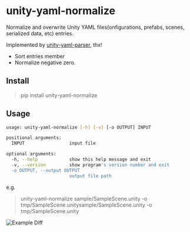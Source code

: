 # unity-yaml-normalize

Normalize and overwrite Unity YAML files(onfigurations, prefabs, scenes, serialized data, etc) entries.

Implemented by [unity-yaml-parser](https://github.com/socialpoint-labs/unity-yaml-parser), thx!

* Sort entries member
* Normalize negative zero.

## Install

> pip install unity-yaml-normalize

## Usage

```sh
usage: unity-yaml-normalize [-h] [-v] [-o OUTPUT] INPUT

positional arguments:
  INPUT                 input file

optional arguments:
  -h, --help            show this help message and exit
  -v, --version         show program's version number and exit
  -o OUTPUT, --output OUTPUT
                        output file path
```

e.g.

> unity-yaml-normalize sample/SampleScene.unity -o tmp/SampleScene.unitysample/SampleScene.unity -o tmp/SampleScene.unity

![Example Diff](https://user-images.githubusercontent.com/1439172/115989756-dfcb9400-a5fa-11eb-8fbe-ad9f522e9c5b.png)
